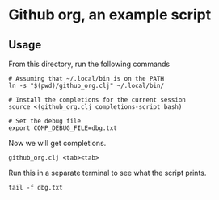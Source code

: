# Github org, an example script

## Usage

From this directory, run the following commands

```shell
# Assuming that ~/.local/bin is on the PATH
ln -s "$(pwd)/github_org.clj" ~/.local/bin/

# Install the completions for the current session
source <(github_org.clj completions-script bash)

# Set the debug file
export COMP_DEBUG_FILE=dbg.txt
```

Now we will get completions.

```shell
github_org.clj <tab><tab>
```

Run this in a separate terminal to see what the script prints.

``` shell
tail -f dbg.txt
```
